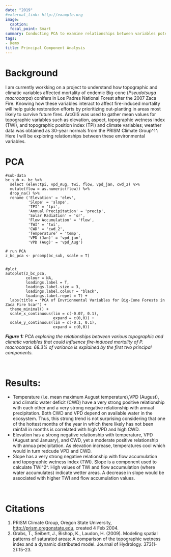 ```yaml
---
date: "2019"
#external_link: http://example.org
image:
  caption: 
  focal_point: Smart
summary: Conducting PCA to examine relationships between variables potentially contributing to fire induced conifer mortality. 
tags:
- Demo
title: Principal Component Analysis
---
```



# Background 

I am currently workking on a project  to understand how topographic and climatic variables affected mortality of endemic Big-cone (*Pseudotsuga macrocarpa*) conifers in Los Padres National Forest after the 2007 Zaca Fire. Knowing how these variables interact to affect fire-induced mortality will help guide restoration efforts by prioritizing out-planting in areas most likely to survive future fires. ArcGIS was used to gather mean values for topographic variables such as elevation, aspect, topographic wetness index (TWI), and topographic position index (TPI) and climate variables; weather data was obtained as 30-year normals from the PRISM Climate Group^1^.  Here I will be exploring relationships between these environmental variables. 

# PCA 
```{r, warning = F}
#sub-data
bc_sub <- bc %>% 
  select (elev:tpi, vpd_Aug, twi, flow, vpd_jan, cwd_2) %>% 
  mutate(flow = as.numeric(flow)) %>% 
  drop_na() %>% 
  rename ('Elevation' = 'elev',
          'Slope' = 'slope',
          'TPI' = 'tpi',
          'Annual Precipitation' = 'precip',
          'Solar Radiation' = 'sr',
          'Flow Accumulation' = 'flow',
          'TWI' = 'twi',
          'CWD' = 'cwd_2',
          'Temperature' = 'temp',
          'VPD (Jan)' = 'vpd_jan',
          'VPD (Aug)' = 'vpd_Aug')

# run PCA 
z_bc_pca <- prcomp(bc_sub, scale = T)

```

```{r, echo = F, warning = F, include = T, results = 'asis'}

#plot
autoplot(z_bc_pca, 
         colour = NA, 
         loadings.label = T,
         loadings.label.size = 3,
         loadings.label.colour = "black",
         loadings.label.repel = T) +
  labs(title = "PCA of Envrionmental Variables for Big-Cone Forests in Zaca Fire Scar") +
  theme_minimal() +
  scale_x_continuous(lim = c(-0.07, 0.1),
                     expand = c(0,0)) +
  scale_y_continuous(lim = c(-0.1, 0.1),
                     expand = c(0,0))
```


***Figure 1:** PCA exploring the relationships between various topographic and climatic variables that could influence fire-induced mortality of *P. macrocarpa*. 68.3% of variance is explained by the first two principal components.*  

<br> 

# Results:

- Temperature (i.e. mean maximum August temperature),VPD (August), and climatic water deficit (CWD) have a very strong positive relationship with each other and a very strong negative relationship with annual precipitation. Both CWD and VPD depend on available water in the ecosystem. Thus, this strong trend is not surprising considering that one of the hottest months of the year in which there likely has not been rainfall in months is correlated with high VPD and high CWD.  
- Elevation has a strong negative relationship with temperature, VPD (August and January), and CWD, yet a moderate positive relationship with annua precipitation. As elevation increase, temperatures cool which would in turn redcude VPD and CWD. 
- Slope has a very strong negative relationship with flow accumulation and topographic wetness index (TWI). Slope is a component used to calculate TWI^2^. High values of TWI and flow accumulation (where water accumulates) indicate wetter areas. A decrease in slope would be associated with higher TWI and flow accumulation values.


<br>

# Citations

1. PRISM Climate Group, Oregon State University, http://prism.oregonstate.edu, created 4 Feb 2004.
2. Grabs, T., Seibert, J., Bishop, K., Laudon, H. (2009). Modeling spatial patterns of saturated areas: A comparison of the topographic wetness index and a dynamic distributed model. Journal of Hydrology. 373(1-2):15-23.


